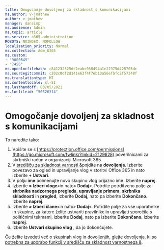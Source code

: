 ```yaml
---
title: Omogočanje dovoljenj za skladnost s komunikacijami
ms.author: v-jmathew
author: v-jmathew
manager: dansimp
ms.audience: Admin
ms.topic: article
ms.service: o365-administration
ROBOTS: NOINDEX, NOFOLLOW
localization_priority: Normal
ms.collection: Adm_O365
ms.custom:
- "9000549"
- "7456"
ms.openlocfilehash: c841232525dd2eabc068494a1e22975d428705dc
ms.sourcegitcommit: c202c0df2d141e63f4f7eb13a56efbfc2f57348f
ms.translationtype: MT
ms.contentlocale: sl-SI
ms.lasthandoff: 03/05/2021
ms.locfileid: "50526314"
---
```

# <a name="enable-permissions-for-communication-compliance"></a>Omogočanje dovoljenj za skladnost s komunikacijami

To naredite tako:

1. Vpišite se s [https://protection.office.com/permissions](https://go.microsoft.com/fwlink/?linkid=2129828) poverilnicami za skrbniški račun v organizaciji Microsoft 365.
2. V [središču za skladnost varnosti &](https://go.microsoft.com/fwlink/?linkid=2101341)pojdite na **dovoljenja**. Izberite povezavo za ogled in upravljanje vlog v storitvi Office 365 in nato izberite **\+ Ustvari**.
3. V polju **ime** poimenujte novo skupino vlog prijazno ime. Izberite **naprej**.
4. Izberite **» Izberi vloge**«in nato» **Dodaj**«. Potrdite potrditveno polje za **skrbnika nadzornega pregleda**, **upravljanje primera**, **skrbnika skladnosti** in **pregled**, izberite **Dodaj**, nato pa izberite **Dokončano**. Izberite **naprej**.
5. Izberite **» Izberi člane**«in nato» **Dodaj**«. Potrdite polje za vse uporabnike in skupine, za katere želite ustvariti pravilnike in upravljati sporočila s političnimi tekmami, izberite **Dodaj**, nato pa izberite **Dokončano**. Izberite **naprej**.
6. Izberite **Ustvari skupino vlog** , da jo dokončujete.

Če želite izvedeti več o skupinah vlog in dovoljenjih, glejte [dovoljenja, ki so potrebna za uporabo funkcij v središču za skladnost varnostnega &](https://go.microsoft.com/fwlink/?linkid=2114184).
